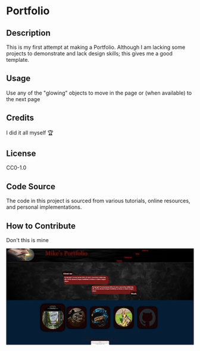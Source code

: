 # Portfolio

## Description

This is my first attempt at making a Portfolio. Although I am lacking some projects to demonstrate and lack design skills; this gives me a good template.

## Usage

Use any of the "glowing" objects to move in the page or (when available) to the next page

## Credits

I did it all myself 🏆

## License

CC0-1.0

## Code Source

The code in this project is sourced from various tutorials, online resources, and personal implementations. 

## How to Contribute

Don't this is mine

![Screenshot of my portfolio](./Assets/images/Screenshotportfolio.png)